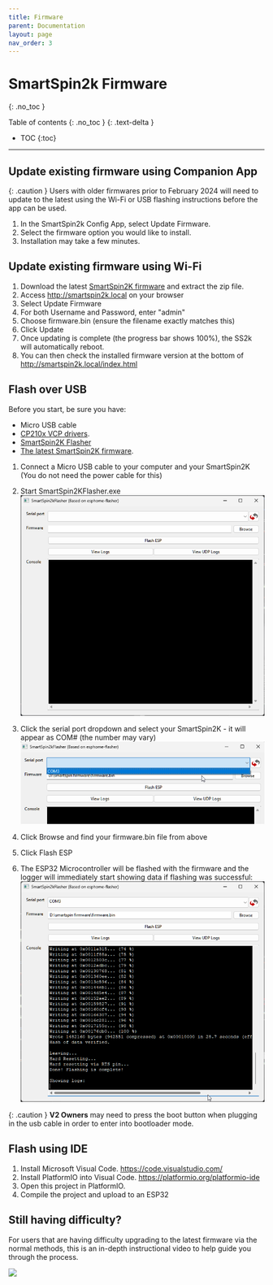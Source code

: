 ```yaml
---
title: Firmware
parent: Documentation
layout: page
nav_order: 3
---
```

# SmartSpin2k Firmware
{: .no_toc }

Table of contents
{: .no_toc }
{: .text-delta }
- TOC
{:toc}
---
## Update existing firmware using Companion App

{: .caution }
Users with older firmwares prior to February 2024 will need to update to the latest using the Wi-Fi or USB flashing instructions before the app can be used.

1. In the SmartSpin2k Config App, select Update Firmware.
2. Select the firmware option you would like to install.  
3. Installation may take a few minutes.  

## Update existing firmware using Wi-Fi
1. Download the latest [SmartSpin2K firmware](https://github.com/doudar/SmartSpin2k/releases/) and extract the zip file.
3. Access http://smartspin2k.local on your browser
4. Select Update Firmware
5. For both Username and Password, enter "admin"
6. Choose firmware.bin (ensure the filename exactly matches this)
7. Click Update
8. Once updating is complete (the progress bar shows 100%), the SS2k will automatically reboot.
9. You can then check the installed firmware version at the bottom of http://smartspin2k.local/index.html

## Flash over USB
Before you start, be sure you have:
* Micro USB cable
* [CP210x VCP drivers](https://www.silabs.com/products/development-tools/software/usb-to-uart-bridge-vcp-drivers).
* [SmartSpin2K Flasher](https://github.com/SmartSpin2K/SmartSpin2kFlasher/releases/)
* [The latest SmartSpin2K firmware](https://github.com/doudar/SmartSpin2k/releases/).

1. Connect a Micro USB cable to your computer and your SmartSpin2K (You do not need the power cable for this)
2. Start SmartSpin2KFlasher.exe <br>
    ![](../images/flasher.png)

3. Click the serial port  dropdown and select your SmartSpin2K - it will appear as COM# (the number may vary) <br>
    ![](../images/flasher-serial.png)

5. Click Browse and find your firmware.bin file from above

6. Click Flash ESP

7. The ESP32 Microcontroller will be flashed with the firmware and the logger will immediately start showing data if flashing was successful: <br>
    ![](../images/flasher_success.png)

{: .caution }
**V2 Owners** may need to press the boot button when plugging in the usb  cable in order to enter into bootloader mode.  

## Flash using IDE
1. Install Microsoft Visual Code. https://code.visualstudio.com/
2. Install PlatformIO into Visual Code. https://platformio.org/platformio-ide
3. Open this project in PlatformIO.  
4. Compile the project and upload to an ESP32

## Still having difficulty?
For users that are having difficulty upgrading to the latest firmware via the normal methods, this is an in-depth instructional video to help guide you through the process.

![](https://www.youtube.com/watch?v=gOKF6MyhTtg)